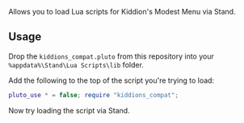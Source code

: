 Allows you to load Lua scripts for Kiddion's Modest Menu via Stand.

## Usage

Drop the `kiddions_compat.pluto` from this repository into your `%appdata%\Stand\Lua Scripts\lib` folder.

Add the following to the top of the script you're trying to load:

```lua
pluto_use * = false; require "kiddions_compat";
```

Now try loading the script via Stand.
